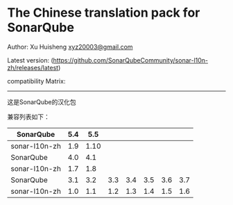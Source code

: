 The Chinese translation pack for SonarQube
=======

Author: Xu Huisheng <xyz20003@gmail.com>

Latest version: (https://github.com/SonarQubeCommunity/sonar-l10n-zh/releases/latest)

compatibility Matrix: 

---

这是SonarQube的汉化包

兼容列表如下：

SonarQube     |5.4|5.5 |   |   |   |   |   |
--------------|---|----|---|---|---|---|---|
sonar-l10n-zh |1.9|1.10|   |   |   |   |   |
SonarQube     |4.0|4.1 |   |   |   |   |   |
sonar-l10n-zh |1.7|1.8 |   |   |   |   |   |
SonarQube     |3.1|3.2 |3.3|3.4|3.5|3.6|3.7|
sonar-l10n-zh |1.0|1.1 |1.2|1.3|1.4|1.5|1.6|

